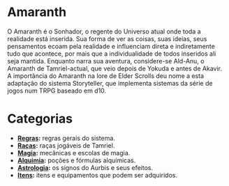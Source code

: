 <!-- TITLE: Amaranth -->
<!-- SUBTITLE: Storyteller para Elder Scrolls  -->
# Amaranth
O Amaranth é o Sonhador, o regente do Universo atual onde toda a realidade está inserida. Sua forma de ver as coisas, suas ideias, seus pensamentos ecoam pela realidade e influenciam direta e indiretamente tudo que acontece, por mais que a individualidade de todos inseridos ali seja mantida. Enquanto narra sua aventura, considere-se Ald-Anu, o Amaranth de Tamriel-actual, que veio depois de Yokuda e antes de Akavir. A importância do Amaranth na lore de Elder Scrolls deu nome a esta adaptação do sistema Storyteller, que implementa sistemas da série de jogos num TRPG baseado em d10.

# Categorias
* **[Regras](/regras/):** regras gerais do sistema.
* **[Raças](/racas/):** raças jogáveis de Tamriel.
* **[Magia](/regras/magia/):** mecânicas e escolas de magia.
* **[Alquimia](/regras/alquimia/):** poções e fórmulas alquímicas.
* **[Astrologia](/regras/ficha/astrologia):** os signos do Aurbis e seus efeitos.
* **[Itens](/itens/):** itens e equipamentos que podem ser adquiridos.